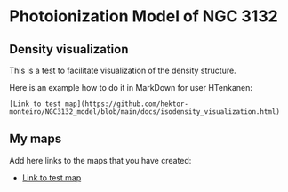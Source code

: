 # Photoionization Model of NGC 3132

## Density visualization

This is a test to facilitate visualization of the density structure.

Here is an example how to do it in MarkDown for user HTenkanen:

```
[Link to test map](https://github.com/hektor-monteiro/NGC3132_model/blob/main/docs/isodensity_visualization.html)
```

## My maps

Add here links to the maps that you have created:

 - [Link to test map](https://github.com/hektor-monteiro/NGC3132_model/blob/main/docs/isodensity_visualization.html)
 
